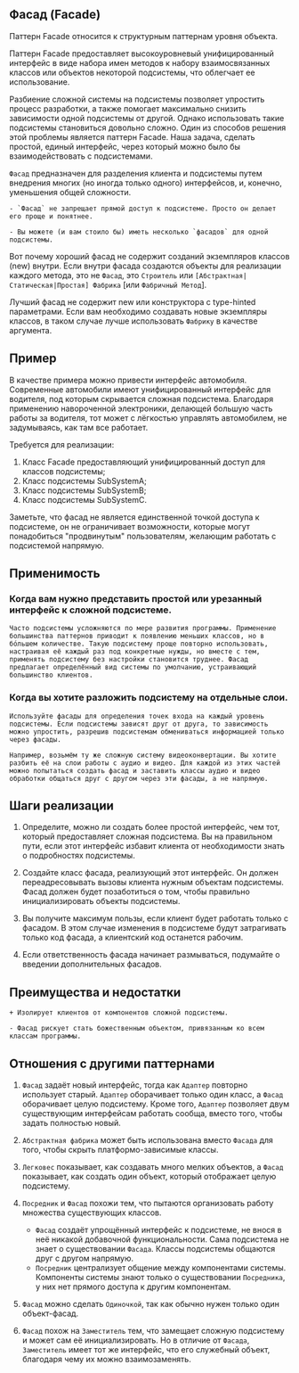 
## Фасад (Facade)

Паттерн Facade относится к структурным паттернам уровня объекта.

Паттерн Facade предоставляет высокоуровневый унифицированный интерфейс в виде набора имен методов к набору взаимосвязанных классов или объектов некоторой подсистемы, что облегчает ее использование.

Разбиение сложной системы на подсистемы позволяет упростить процесс разработки, а также помогает максимально снизить зависимости одной подсистемы от другой. Однако использовать такие подсистемы становиться довольно сложно. Один из способов решения этой проблемы является  паттерн Facade. Наша задача, сделать простой, единый интерфейс, через который можно было бы взаимодействовать с подсистемами.

`Фасад` предназначен для разделения клиента и подсистемы путем внедрения многих (но иногда только одного) интерфейсов, и, конечно, уменьшения общей сложности.

    - `Фасад` не запрещает прямой доступ к подсистеме. Просто он делает его проще и понятнее.

    - Вы можете (и вам стоило бы) иметь несколько `фасадов` для одной подсистемы.

Вот почему хороший фасад не содержит созданий экземпляров классов (new) внутри. Если внутри фасада создаются объекты для реализации каждого метода, это не `Фасад`, это `Строитель` или `[Абстрактная|Статическая|Простая] Фабрика` [или `Фабричный Метод`].

Лучший фасад не содержит new или конструктора с type-hinted параметрами. Если вам необходимо создавать новые экземпляры классов, в таком случае лучше использовать `Фабрику` в качестве аргумента.

## Пример

В качестве примера можно привести интерфейс автомобиля. Современные автомобили имеют унифицированный интерфейс для водителя, под которым скрывается сложная подсистема. Благодаря применению навороченной электроники, делающей большую часть работы за водителя, тот может с лёгкостью управлять автомобилем, не задумываясь, как там все работает.

Требуется для реализации:

1. Класс Facade предоставляющий унифицированный доступ для классов подсистемы;
2. Класс подсистемы SubSystemA;
3. Класс подсистемы SubSystemB;
4. Класс подсистемы SubSystemC.

Заметьте, что фасад не является единственной точкой доступа к подсистеме, он не ограничивает возможности, которые могут понадобиться "продвинутым" пользователям, желающим работать с подсистемой напрямую.

## Применимость

### Когда вам нужно представить простой или урезанный интерфейс к сложной подсистеме.

    Часто подсистемы усложняются по мере развития программы. Применение большинства паттернов приводит к появлению меньших классов, но в бóльшем количестве. Такую подсистему проще повторно использовать, настраивая её каждый раз под конкретные нужды, но вместе с тем, применять подсистему без настройки становится труднее. Фасад предлагает определённый вид системы по умолчанию, устраивающий большинство клиентов.

### Когда вы хотите разложить подсистему на отдельные слои.

    Используйте фасады для определения точек входа на каждый уровень подсистемы. Если подсистемы зависят друг от друга, то зависимость можно упростить, разрешив подсистемам обмениваться информацией только через фасады.

    Например, возьмём ту же сложную систему видеоконвертации. Вы хотите разбить её на слои работы с аудио и видео. Для каждой из этих частей можно попытаться создать фасад и заставить классы аудио и видео обработки общаться друг с другом через эти фасады, а не напрямую.

## Шаги реализации

1.  Определите, можно ли создать более простой интерфейс, чем тот, который предоставляет сложная подсистема. Вы на правильном пути, если этот интерфейс избавит клиента от необходимости знать о подробностях подсистемы.

2. Создайте класс фасада, реализующий этот интерфейс. Он должен переадресовывать вызовы клиента нужным объектам подсистемы. Фасад должен будет позаботиться о том, чтобы правильно инициализировать объекты подсистемы.

3. Вы получите максимум пользы, если клиент будет работать только с фасадом. В этом случае изменения в подсистеме будут затрагивать только код фасада, а клиентский код останется рабочим.

4. Если ответственность фасада начинает размываться, подумайте о введении дополнительных фасадов.

## Преимущества и недостатки

    + Изолирует клиентов от компонентов сложной подсистемы.

    - Фасад рискует стать божественным объектом, привязанным ко всем классам программы.

## Отношения с другими паттернами

1. `Фасад` задаёт новый интерфейс, тогда как `Адаптер` повторно использует старый. `Адаптер` оборачивает только один класс, а `Фасад` оборачивает целую подсистему. Кроме того, `Адаптер` позволяет двум существующим интерфейсам работать сообща, вместо того, чтобы задать полностью новый.

2. `Абстрактная фабрика` может быть использована вместо `Фасада` для того, чтобы скрыть платформо-зависимые классы.

3. `Легковес` показывает, как создавать много мелких объектов, а `Фасад` показывает, как создать один объект, который отображает целую подсистему.

4. `Посредник` и `Фасад` похожи тем, что пытаются организовать работу множества существующих классов.
    - `Фасад` создаёт упрощённый интерфейс к подсистеме, не внося в неё никакой добавочной функциональности. Сама подсистема не знает о существовании `Фасада`. Классы подсистемы общаются друг с другом напрямую.
    - `Посредник` централизует общение между компонентами системы. Компоненты системы знают только о существовании `Посредника`, у них нет прямого доступа к другим компонентам.

5. `Фасад` можно сделать `Одиночкой`, так как обычно нужен только один объект-фасад.

6. `Фасад` похож на `Заместитель` тем, что замещает сложную подсистему и может сам её инициализировать. Но в отличие от `Фасада`, `Заместитель` имеет тот же интерфейс, что его служебный объект, благодаря чему их можно взаимозаменять.


